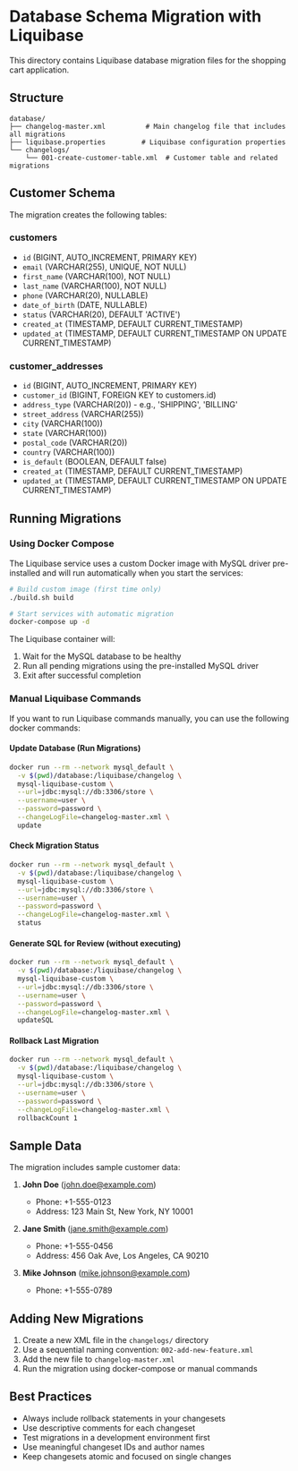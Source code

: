 # Database Schema Migration with Liquibase

This directory contains Liquibase database migration files for the shopping cart application.

## Structure

```
database/
├── changelog-master.xml          # Main changelog file that includes all migrations
├── liquibase.properties         # Liquibase configuration properties
└── changelogs/
    └── 001-create-customer-table.xml  # Customer table and related migrations
```

## Customer Schema

The migration creates the following tables:

### customers
- `id` (BIGINT, AUTO_INCREMENT, PRIMARY KEY)
- `email` (VARCHAR(255), UNIQUE, NOT NULL)
- `first_name` (VARCHAR(100), NOT NULL)
- `last_name` (VARCHAR(100), NOT NULL)
- `phone` (VARCHAR(20), NULLABLE)
- `date_of_birth` (DATE, NULLABLE)
- `status` (VARCHAR(20), DEFAULT 'ACTIVE')
- `created_at` (TIMESTAMP, DEFAULT CURRENT_TIMESTAMP)
- `updated_at` (TIMESTAMP, DEFAULT CURRENT_TIMESTAMP ON UPDATE CURRENT_TIMESTAMP)

### customer_addresses
- `id` (BIGINT, AUTO_INCREMENT, PRIMARY KEY)
- `customer_id` (BIGINT, FOREIGN KEY to customers.id)
- `address_type` (VARCHAR(20)) - e.g., 'SHIPPING', 'BILLING'
- `street_address` (VARCHAR(255))
- `city` (VARCHAR(100))
- `state` (VARCHAR(100))
- `postal_code` (VARCHAR(20))
- `country` (VARCHAR(100))
- `is_default` (BOOLEAN, DEFAULT false)
- `created_at` (TIMESTAMP, DEFAULT CURRENT_TIMESTAMP)
- `updated_at` (TIMESTAMP, DEFAULT CURRENT_TIMESTAMP ON UPDATE CURRENT_TIMESTAMP)

## Running Migrations

### Using Docker Compose

The Liquibase service uses a custom Docker image with MySQL driver pre-installed and will run automatically when you start the services:

```bash
# Build custom image (first time only)
./build.sh build

# Start services with automatic migration
docker-compose up -d
```

The Liquibase container will:
1. Wait for the MySQL database to be healthy
2. Run all pending migrations using the pre-installed MySQL driver
3. Exit after successful completion

### Manual Liquibase Commands

If you want to run Liquibase commands manually, you can use the following docker commands:

#### Update Database (Run Migrations)
```bash
docker run --rm --network mysql_default \
  -v $(pwd)/database:/liquibase/changelog \
  mysql-liquibase-custom \
  --url=jdbc:mysql://db:3306/store \
  --username=user \
  --password=password \
  --changeLogFile=changelog-master.xml \
  update
```

#### Check Migration Status
```bash
docker run --rm --network mysql_default \
  -v $(pwd)/database:/liquibase/changelog \
  mysql-liquibase-custom \
  --url=jdbc:mysql://db:3306/store \
  --username=user \
  --password=password \
  --changeLogFile=changelog-master.xml \
  status
```

#### Generate SQL for Review (without executing)
```bash
docker run --rm --network mysql_default \
  -v $(pwd)/database:/liquibase/changelog \
  mysql-liquibase-custom \
  --url=jdbc:mysql://db:3306/store \
  --username=user \
  --password=password \
  --changeLogFile=changelog-master.xml \
  updateSQL
```

#### Rollback Last Migration
```bash
docker run --rm --network mysql_default \
  -v $(pwd)/database:/liquibase/changelog \
  mysql-liquibase-custom \
  --url=jdbc:mysql://db:3306/store \
  --username=user \
  --password=password \
  --changeLogFile=changelog-master.xml \
  rollbackCount 1
```

## Sample Data

The migration includes sample customer data:

1. **John Doe** (john.doe@example.com)
   - Phone: +1-555-0123
   - Address: 123 Main St, New York, NY 10001

2. **Jane Smith** (jane.smith@example.com)
   - Phone: +1-555-0456
   - Address: 456 Oak Ave, Los Angeles, CA 90210

3. **Mike Johnson** (mike.johnson@example.com)
   - Phone: +1-555-0789

## Adding New Migrations

1. Create a new XML file in the `changelogs/` directory
2. Use a sequential naming convention: `002-add-new-feature.xml`
3. Add the new file to `changelog-master.xml`
4. Run the migration using docker-compose or manual commands

## Best Practices

- Always include rollback statements in your changesets
- Use descriptive comments for each changeset
- Test migrations in a development environment first
- Use meaningful changeset IDs and author names
- Keep changesets atomic and focused on single changes
